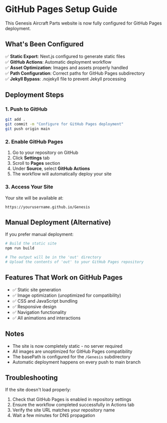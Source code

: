 # GitHub Pages Setup Guide

This Genesis Aircraft Parts website is now fully configured for GitHub Pages deployment.

## What's Been Configured

✅ **Static Export**: Next.js configured to generate static files  
✅ **GitHub Actions**: Automatic deployment workflow  
✅ **Asset Optimization**: Images and assets properly handled  
✅ **Path Configuration**: Correct paths for GitHub Pages subdirectory  
✅ **Jekyll Bypass**: .nojekyll file to prevent Jekyll processing  

## Deployment Steps

### 1. Push to GitHub
```bash
git add .
git commit -m "Configure for GitHub Pages deployment"
git push origin main
```

### 2. Enable GitHub Pages
1. Go to your repository on GitHub
2. Click **Settings** tab
3. Scroll to **Pages** section
4. Under **Source**, select **GitHub Actions**
5. The workflow will automatically deploy your site

### 3. Access Your Site
Your site will be available at:
```
https://yourusername.github.io/Genesis
```

## Manual Deployment (Alternative)

If you prefer manual deployment:

```bash
# Build the static site
npm run build

# The output will be in the 'out' directory
# Upload the contents of 'out' to your GitHub Pages repository
```

## Features That Work on GitHub Pages

- ✅ Static site generation
- ✅ Image optimization (unoptimized for compatibility)
- ✅ CSS and JavaScript bundling
- ✅ Responsive design
- ✅ Navigation functionality
- ✅ All animations and interactions

## Notes

- The site is now completely static - no server required
- All images are unoptimized for GitHub Pages compatibility
- The basePath is configured for the `/Genesis` subdirectory
- Automatic deployment happens on every push to main branch

## Troubleshooting

If the site doesn't load properly:
1. Check that GitHub Pages is enabled in repository settings
2. Ensure the workflow completed successfully in Actions tab
3. Verify the site URL matches your repository name
4. Wait a few minutes for DNS propagation
